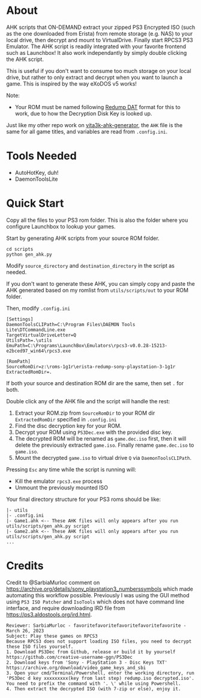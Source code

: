 # About

AHK scripts that ON-DEMAND extract your zipped PS3 Encrypted ISO (such as the one downloaded from Erista) from remote storage (e.g. NAS) to your local drive, then decrypt and mount to VirtualDrive. Finally start RPCS3 PS3 Emulator. The AHK script is readily integrated with your favorite frontend such as Launchbox! It also work independantly by simply double clicking the AHK script.

This is useful if you don't want to consume too much storage on your local drive, but rather to only extract and decrypt when you want to launch a game. This is inspired by the way eXoDOS v5 works!

Note:
- Your ROM must be named following [Redump DAT](redump.org/downloads/) format for this to work, due to how the Decryption Disk Key is looked up.

Just like my other repo work on [vita3k-ahk-generator](https://github.com/dsync89/vita3k-ahk-generator), the `AHK` file is the same for all game titles, and variables are read from `.config.ini`.

# Tools Needed

- AutoHotKey, duh!
- DaemonToolsLite

# Quick Start

Copy all the files to your PS3 rom folder. This is also the folder where you configure Launchbox to lookup your games.

Start by generating AHK scripts from your source ROM folder.

```
cd scripts
python gen_ahk.py
```

Modify `source_directory` and `destination_directory` in the script as needed.

If you don't want to generate these AHK, you can simply copy and paste the AHK generated based on my romlist from `utils/scripts/out` to your ROM folder.

Then, modify `.config.ini`

```
[Settings]
DaemonToolsCLIPath=C:\Program Files\DAEMON Tools Lite\DTCommandLine.exe
TargetVirtualDriveLetter=Q
UtilsPath=.\utils
EmuPath=C:\Programs\LaunchBox\Emulators\rpcs3-v0.0.28-15213-e2bced97_win64\rpcs3.exe

[RomPath]
SourceRomDir=z:\roms-1g1r\erista-redump-sony-playstation-3-1g1r
ExtractedRomDir=.
```

If both your source and destination ROM dir are the same, then set `.` for both.

Double click any of the AHK file and the script will handle the rest:
1. Extract your ROM.zip from `SourceRomDir` to your ROM dir `ExtractedRomDir` specified in `.config.ini`
2. Find the disc decryption key for your ROM.
3. Decrypt your ROM using `PS3Dec.exe` with the provided disc key.
4. The decrypted ROM will be renamed as `game.dec.iso` first, then it will delete the previously extracted `game.iso`. Finally rename `game.dec.iso` to `game.iso`.
5. Mount the decrypted `game.iso` to virtual drive `Q` via `DaemonToolsCLIPath`.

Pressing `Esc` any time while the script is running will:
- Kill the emulator `rpcs3.exe` process
- Unmount the previously mounted ISO

Your final directory structure for your PS3 roms should be like:
```
|- utils
|- .config.ini
|- Game1.ahk <-- These AHK files will only appears after you run utils/scripts/gen_ahk.py script 
|- Game2.ahk <-- These AHK files will only appears after you run utils/scripts/gen_ahk.py script 
...
```

# Credits

Credit to @SarbiaMurloc comment on https://archive.org/details/sony_playstation3_numberssymbols which made automating this workflow possible. Previously I was using the GUI method using `PS3 ISO Patcher` and `IsoTools` which does not have command line interface, and require downloading IRD file from https://ps3.aldostools.org/ird.html. 

```
Reviewer: SarbiaMurloc - favoritefavoritefavoritefavoritefavorite - March 26, 2023
Subject: Play these games on RPCS3
Because RPCS3 does not support loading ISO files, you need to decrypt these ISO files yourself.
1. Download PS3Dec from Github, release or build it by yourself https://github.com/creative-username-ggn/PS3Dec
2. Download keys from 'Sony - PlayStation 3 - Disc Keys TXT' https://archive.org/download/video_game_keys_and_sbi
3. Open your cmd/Terminal/Powershell, enter the working directory, run 'PS3Dec d key xxxxxxxxx(key from last step) redump.iso decrypted.iso'. You need to prefix the command with '. \' while using Powershell.
4. Then extract the decrypted ISO (with 7-zip or else), enjoy it.
```